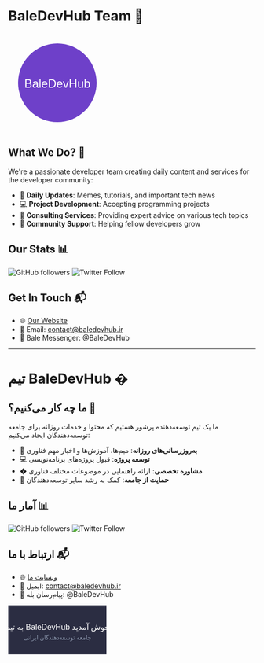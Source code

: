 # BaleDevHub Team 🚀

<svg width="200" height="200" xmlns="http://www.w3.org/2000/svg">
  <circle cx="100" cy="100" r="80" fill="#6e40c9" />
  <text x="100" y="110" font-family="Arial" font-size="24" fill="white" text-anchor="middle">BaleDevHub</text>
</svg>

## What We Do? 🌟

We're a passionate developer team creating daily content and services for the developer community:

- 📅 **Daily Updates**: Memes, tutorials, and important tech news
- 💻 **Project Development**: Accepting programming projects
- 🧠 **Consulting Services**: Providing expert advice on various tech topics
- 🤝 **Community Support**: Helping fellow developers grow

## Our Stats 📊

![GitHub followers](https://img.shields.io/github/followers/baledevhub?label=Follow%20Us&style=social)
![Twitter Follow](https://img.shields.io/twitter/follow/baledevhub?style=social)

## Get In Touch 📬

- 🌐 [Our Website](https://baledevhub.ir)
- 📧 Email: contact@baledevhub.ir
- 💬 Bale Messenger: @BaleDevHub

---

# تیم BaleDevHub �

## ما چه کار می‌کنیم؟ 🌟

ما یک تیم توسعه‌دهنده پرشور هستیم که محتوا و خدمات روزانه برای جامعه توسعه‌دهندگان ایجاد می‌کنیم:

- 📅 **به‌روزرسانی‌های روزانه**: میم‌ها، آموزش‌ها و اخبار مهم فناوری
- 💻 **توسعه پروژه**: قبول پروژه‌های برنامه‌نویسی
- � **مشاوره تخصصی**: ارائه راهنمایی در موضوعات مختلف فناوری
- 🤝 **حمایت از جامعه**: کمک به رشد سایر توسعه‌دهندگان

## آمار ما 📊

![GitHub followers](https://img.shields.io/github/followers/baledevhub?label=ما%20را%20دنبال%20کنید&style=social)
![Twitter Follow](https://img.shields.io/twitter/follow/baledevhub?style=social)

## ارتباط با ما 📬

- 🌐 [وبسایت ما](https://baledevhub.ir)
- 📧 ایمیل: contact@baledevhub.ir
- 💬 پیام‌رسان بله: @BaleDevHub

<svg width="200" height="100" xmlns="http://www.w3.org/2000/svg">
  <rect width="200" height="100" fill="#2b2d42" />
  <text x="100" y="50" font-family="Arial" font-size="16" fill="#ffffff" text-anchor="middle">به تیم BaleDevHub خوش آمدید</text>
  <text x="100" y="70" font-family="Arial" font-size="12" fill="#8d99ae" text-anchor="middle">جامعه توسعه‌دهندگان ایرانی</text>
</svg>

